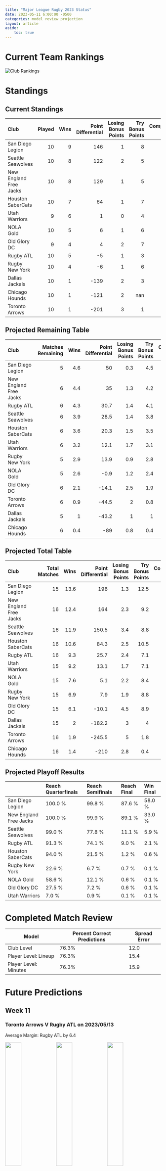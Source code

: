 ```yaml
---  
title: "Major League Rugby 2023 Status"  
date: 2023-05-11 6:00:00 -0500  
categories: model review projection  
layout: article  
aside:  
    toc: true  
---
```

# Current Team Rankings


![Club Rankings](plots/rankings_Major-League-Rugby-2023.png)
# Standings

## Current Standings


| Club                   |   Played |   Wins |   Point Differential |   Losing Bonus Points |   Try Bonus Points |   Competition Points |
|:-----------------------|---------:|-------:|---------------------:|----------------------:|-------------------:|---------------------:|
| San Diego Legion       |       10 |      9 |                  146 |                     1 |                  8 |                   45 |
| Seattle Seawolves      |       10 |      8 |                  122 |                     2 |                  5 |                   39 |
| New England Free Jacks |       10 |      8 |                  129 |                     1 |                  5 |                   38 |
| Houston SaberCats      |       10 |      7 |                   64 |                     1 |                  7 |                   36 |
| Utah Warriors          |        9 |      6 |                    1 |                     0 |                  4 |                   28 |
| NOLA Gold              |       10 |      5 |                    6 |                     1 |                  6 |                   27 |
| Old Glory DC           |        9 |      4 |                    4 |                     2 |                  7 |                   25 |
| Rugby ATL              |       10 |      5 |                   -5 |                     1 |                  3 |                   24 |
| Rugby New York         |       10 |      4 |                   -6 |                     1 |                  6 |                   23 |
| Dallas Jackals         |       10 |      1 |                 -139 |                     2 |                  3 |                    9 |
| Chicago Hounds         |       10 |      1 |                 -121 |                     2 |                nan |                    8 |
| Toronto Arrows         |       10 |      1 |                 -201 |                     3 |                  1 |                    8 |



## Projected Remaining Table


| Club                   |   Matches Remaining |   Wins |   Point Differential |   Losing Bonus Points |   Try Bonus Points |   Competition Points |
|:-----------------------|--------------------:|-------:|---------------------:|----------------------:|-------------------:|---------------------:|
| San Diego Legion       |                   5 |    4.6 |                 50   |                   0.3 |                4.5 |                 23.4 |
| New England Free Jacks |                   6 |    4.4 |                 35   |                   1.3 |                4.2 |                 23.1 |
| Rugby ATL              |                   6 |    4.3 |                 30.7 |                   1.4 |                4.1 |                 22.7 |
| Seattle Seawolves      |                   6 |    3.9 |                 28.5 |                   1.4 |                3.8 |                 20.9 |
| Houston SaberCats      |                   6 |    3.6 |                 20.3 |                   1.5 |                3.5 |                 19.5 |
| Utah Warriors          |                   6 |    3.2 |                 12.1 |                   1.7 |                3.1 |                 17.7 |
| Rugby New York         |                   5 |    2.9 |                 13.9 |                   0.9 |                2.8 |                 15.2 |
| NOLA Gold              |                   5 |    2.6 |                 -0.9 |                   1.2 |                2.4 |                 14   |
| Old Glory DC           |                   6 |    2.1 |                -14.1 |                   2.5 |                1.9 |                 12.6 |
| Toronto Arrows         |                   6 |    0.9 |                -44.5 |                   2   |                0.8 |                  6.6 |
| Dallas Jackals         |                   5 |    1   |                -43.2 |                   1   |                1   |                  6   |
| Chicago Hounds         |                   6 |    0.4 |                -89   |                   0.8 |                0.4 |                  2.9 |



## Projected Total Table


| Club                   |   Total Matches |   Wins |   Point Differential |   Losing Bonus Points |   Try Bonus Points |   Competition Points |
|:-----------------------|----------------:|-------:|---------------------:|----------------------:|-------------------:|---------------------:|
| San Diego Legion       |              15 |   13.6 |                196   |                   1.3 |               12.5 |                 68.4 |
| New England Free Jacks |              16 |   12.4 |                164   |                   2.3 |                9.2 |                 61.1 |
| Seattle Seawolves      |              16 |   11.9 |                150.5 |                   3.4 |                8.8 |                 59.9 |
| Houston SaberCats      |              16 |   10.6 |                 84.3 |                   2.5 |               10.5 |                 55.5 |
| Rugby ATL              |              16 |    9.3 |                 25.7 |                   2.4 |                7.1 |                 46.7 |
| Utah Warriors          |              15 |    9.2 |                 13.1 |                   1.7 |                7.1 |                 45.7 |
| NOLA Gold              |              15 |    7.6 |                  5.1 |                   2.2 |                8.4 |                 41   |
| Rugby New York         |              15 |    6.9 |                  7.9 |                   1.9 |                8.8 |                 38.2 |
| Old Glory DC           |              15 |    6.1 |                -10.1 |                   4.5 |                8.9 |                 37.6 |
| Dallas Jackals         |              15 |    2   |               -182.2 |                   3   |                4   |                 15   |
| Toronto Arrows         |              16 |    1.9 |               -245.5 |                   5   |                1.8 |                 14.6 |
| Chicago Hounds         |              16 |    1.4 |               -210   |                   2.8 |                0.4 |                 10.9 |



## Projected Playoff Results


|                        | Reach Quarterfinals   | Reach Semifinals   | Reach Final   | Win Final   |
|:-----------------------|:----------------------|:-------------------|:--------------|:------------|
| San Diego Legion       | 100.0 %               | 99.8 %             | 87.6 %        | 58.0 %      |
| New England Free Jacks | 100.0 %               | 99.9 %             | 89.1 %        | 33.0 %      |
| Seattle Seawolves      | 99.0 %                | 77.8 %             | 11.1 %        | 5.9 %       |
| Rugby ATL              | 91.3 %                | 74.1 %             | 9.0 %         | 2.1 %       |
| Houston SaberCats      | 94.0 %                | 21.5 %             | 1.2 %         | 0.6 %       |
| Rugby New York         | 22.6 %                | 6.7 %              | 0.7 %         | 0.1 %       |
| NOLA Gold              | 58.6 %                | 12.1 %             | 0.6 %         | 0.1 %       |
| Old Glory DC           | 27.5 %                | 7.2 %              | 0.6 %         | 0.1 %       |
| Utah Warriors          | 7.0 %                 | 0.9 %              | 0.1 %         | 0.1 %       |



# Completed Match Review


| Model | Percent Correct Predictions | Spread Error |
| ------ | ------ | ------ |
| Club Level | 76.3% | 12.0 |
| Player Level: Lineup | 76.3% | 15.4 |
| Player Level: Minutes | 76.3% | 15.9 |


# Future Predictions

## Week 11

### Toronto Arrows V Rugby ATL on 2023/05/13


Average Margin: Rugby ATL by 6.4

<p float="left">
<img src="plots/performances_Toronto Arrows_V_Rugby ATL_11.png" width="32%" />
<img src="plots/resultbar_Toronto Arrows_V_Rugby ATL_11.png" width="32%" />
<img src="plots/spreads_Toronto Arrows_V_Rugby ATL_11.png" width="32%" />
</p>

### Houston SaberCats V Seattle Seawolves on 2023/05/14


Average Margin: Seattle Seawolves by 0.0

<p float="left">
<img src="plots/performances_Houston SaberCats_V_Seattle Seawolves_11.png" width="32%" />
<img src="plots/resultbar_Houston SaberCats_V_Seattle Seawolves_11.png" width="32%" />
<img src="plots/spreads_Houston SaberCats_V_Seattle Seawolves_11.png" width="32%" />
</p>

### Dallas Jackals V Utah Warriors on 2023/05/14


Average Margin: Utah Warriors by 8.1

<p float="left">
<img src="plots/performances_Dallas Jackals_V_Utah Warriors_11.png" width="32%" />
<img src="plots/resultbar_Dallas Jackals_V_Utah Warriors_11.png" width="32%" />
<img src="plots/spreads_Dallas Jackals_V_Utah Warriors_11.png" width="32%" />
</p>

### Chicago Hounds V Rugby New York on 2023/05/14


Average Margin: Rugby New York by 10.8

<p float="left">
<img src="plots/performances_Chicago Hounds_V_Rugby New York_11.png" width="32%" />
<img src="plots/resultbar_Chicago Hounds_V_Rugby New York_11.png" width="32%" />
<img src="plots/spreads_Chicago Hounds_V_Rugby New York_11.png" width="32%" />
</p>

### NOLA Gold V San Diego Legion on 2023/05/14


Average Margin: San Diego Legion by 5.2

<p float="left">
<img src="plots/performances_NOLA Gold_V_San Diego Legion_11.png" width="32%" />
<img src="plots/resultbar_NOLA Gold_V_San Diego Legion_11.png" width="32%" />
<img src="plots/spreads_NOLA Gold_V_San Diego Legion_11.png" width="32%" />
</p>

### Old Glory DC V New England Free Jacks on 2023/05/14


Average Margin: New England Free Jacks by 3.6

<p float="left">
<img src="plots/performances_Old Glory DC_V_New England Free Jacks_11.png" width="32%" />
<img src="plots/resultbar_Old Glory DC_V_New England Free Jacks_11.png" width="32%" />
<img src="plots/spreads_Old Glory DC_V_New England Free Jacks_11.png" width="32%" />
</p>

## Week 12

### Toronto Arrows V Old Glory DC on 2023/05/18


Average Margin: Old Glory DC by 2.6

<p float="left">
<img src="plots/performances_Toronto Arrows_V_Old Glory DC_12.png" width="32%" />
<img src="plots/resultbar_Toronto Arrows_V_Old Glory DC_12.png" width="32%" />
<img src="plots/spreads_Toronto Arrows_V_Old Glory DC_12.png" width="32%" />
</p>

### Rugby ATL V Dallas Jackals on 2023/05/20


Average Margin: Rugby ATL by 17.8

<p float="left">
<img src="plots/performances_Rugby ATL_V_Dallas Jackals_12.png" width="32%" />
<img src="plots/resultbar_Rugby ATL_V_Dallas Jackals_12.png" width="32%" />
<img src="plots/spreads_Rugby ATL_V_Dallas Jackals_12.png" width="32%" />
</p>

### Utah Warriors V Houston SaberCats on 2023/05/20


Average Margin: Utah Warriors by 1.6

<p float="left">
<img src="plots/performances_Utah Warriors_V_Houston SaberCats_12.png" width="32%" />
<img src="plots/resultbar_Utah Warriors_V_Houston SaberCats_12.png" width="32%" />
<img src="plots/spreads_Utah Warriors_V_Houston SaberCats_12.png" width="32%" />
</p>

### Seattle Seawolves V Chicago Hounds on 2023/05/20


Average Margin: Seattle Seawolves by 21.5

<p float="left">
<img src="plots/performances_Seattle Seawolves_V_Chicago Hounds_12.png" width="32%" />
<img src="plots/resultbar_Seattle Seawolves_V_Chicago Hounds_12.png" width="32%" />
<img src="plots/spreads_Seattle Seawolves_V_Chicago Hounds_12.png" width="32%" />
</p>

### New England Free Jacks V NOLA Gold on 2023/05/21


Average Margin: New England Free Jacks by 10.2

<p float="left">
<img src="plots/performances_New England Free Jacks_V_NOLA Gold_12.png" width="32%" />
<img src="plots/resultbar_New England Free Jacks_V_NOLA Gold_12.png" width="32%" />
<img src="plots/spreads_New England Free Jacks_V_NOLA Gold_12.png" width="32%" />
</p>

## Week 13

### Old Glory DC V Seattle Seawolves on 2023/05/27


Average Margin: Seattle Seawolves by 2.9

<p float="left">
<img src="plots/performances_Old Glory DC_V_Seattle Seawolves_13.png" width="32%" />
<img src="plots/resultbar_Old Glory DC_V_Seattle Seawolves_13.png" width="32%" />
<img src="plots/spreads_Old Glory DC_V_Seattle Seawolves_13.png" width="32%" />
</p>

### New England Free Jacks V Toronto Arrows on 2023/05/27


Average Margin: New England Free Jacks by 16.5

<p float="left">
<img src="plots/performances_New England Free Jacks_V_Toronto Arrows_13.png" width="32%" />
<img src="plots/resultbar_New England Free Jacks_V_Toronto Arrows_13.png" width="32%" />
<img src="plots/spreads_New England Free Jacks_V_Toronto Arrows_13.png" width="32%" />
</p>

### Houston SaberCats V Chicago Hounds on 2023/05/27


Average Margin: Houston SaberCats by 18.9

<p float="left">
<img src="plots/performances_Houston SaberCats_V_Chicago Hounds_13.png" width="32%" />
<img src="plots/resultbar_Houston SaberCats_V_Chicago Hounds_13.png" width="32%" />
<img src="plots/spreads_Houston SaberCats_V_Chicago Hounds_13.png" width="32%" />
</p>

### Utah Warriors V Rugby ATL on 2023/05/27


Average Margin: Rugby ATL by 0.3

<p float="left">
<img src="plots/performances_Utah Warriors_V_Rugby ATL_13.png" width="32%" />
<img src="plots/resultbar_Utah Warriors_V_Rugby ATL_13.png" width="32%" />
<img src="plots/spreads_Utah Warriors_V_Rugby ATL_13.png" width="32%" />
</p>

### San Diego Legion V Rugby New York on 2023/05/28


Average Margin: San Diego Legion by 10.5

<p float="left">
<img src="plots/performances_San Diego Legion_V_Rugby New York_13.png" width="32%" />
<img src="plots/resultbar_San Diego Legion_V_Rugby New York_13.png" width="32%" />
<img src="plots/spreads_San Diego Legion_V_Rugby New York_13.png" width="32%" />
</p>

## Week 14

### Rugby ATL V New England Free Jacks on 2023/06/02


Average Margin: Rugby ATL by 0.3

<p float="left">
<img src="plots/performances_Rugby ATL_V_New England Free Jacks_14.png" width="32%" />
<img src="plots/resultbar_Rugby ATL_V_New England Free Jacks_14.png" width="32%" />
<img src="plots/spreads_Rugby ATL_V_New England Free Jacks_14.png" width="32%" />
</p>

### Toronto Arrows V Houston SaberCats on 2023/06/03


Average Margin: Houston SaberCats by 5.2

<p float="left">
<img src="plots/performances_Toronto Arrows_V_Houston SaberCats_14.png" width="32%" />
<img src="plots/resultbar_Toronto Arrows_V_Houston SaberCats_14.png" width="32%" />
<img src="plots/spreads_Toronto Arrows_V_Houston SaberCats_14.png" width="32%" />
</p>

### Chicago Hounds V San Diego Legion on 2023/06/03


Average Margin: San Diego Legion by 17.6

<p float="left">
<img src="plots/performances_Chicago Hounds_V_San Diego Legion_14.png" width="32%" />
<img src="plots/resultbar_Chicago Hounds_V_San Diego Legion_14.png" width="32%" />
<img src="plots/spreads_Chicago Hounds_V_San Diego Legion_14.png" width="32%" />
</p>

### NOLA Gold V Old Glory DC on 2023/06/03


Average Margin: NOLA Gold by 3.9

<p float="left">
<img src="plots/performances_NOLA Gold_V_Old Glory DC_14.png" width="32%" />
<img src="plots/resultbar_NOLA Gold_V_Old Glory DC_14.png" width="32%" />
<img src="plots/spreads_NOLA Gold_V_Old Glory DC_14.png" width="32%" />
</p>

### Rugby New York V Dallas Jackals on 2023/06/04


Average Margin: Rugby New York by 15.2

<p float="left">
<img src="plots/performances_Rugby New York_V_Dallas Jackals_14.png" width="32%" />
<img src="plots/resultbar_Rugby New York_V_Dallas Jackals_14.png" width="32%" />
<img src="plots/spreads_Rugby New York_V_Dallas Jackals_14.png" width="32%" />
</p>

### Seattle Seawolves V Utah Warriors on 2023/06/04


Average Margin: Seattle Seawolves by 8.6

<p float="left">
<img src="plots/performances_Seattle Seawolves_V_Utah Warriors_14.png" width="32%" />
<img src="plots/resultbar_Seattle Seawolves_V_Utah Warriors_14.png" width="32%" />
<img src="plots/spreads_Seattle Seawolves_V_Utah Warriors_14.png" width="32%" />
</p>

## Week 15

### Houston SaberCats V Old Glory DC on 2023/06/09


Average Margin: Houston SaberCats by 5.8

<p float="left">
<img src="plots/performances_Houston SaberCats_V_Old Glory DC_15.png" width="32%" />
<img src="plots/resultbar_Houston SaberCats_V_Old Glory DC_15.png" width="32%" />
<img src="plots/spreads_Houston SaberCats_V_Old Glory DC_15.png" width="32%" />
</p>

### Rugby ATL V Rugby New York on 2023/06/10


Average Margin: Rugby ATL by 5.6

<p float="left">
<img src="plots/performances_Rugby ATL_V_Rugby New York_15.png" width="32%" />
<img src="plots/resultbar_Rugby ATL_V_Rugby New York_15.png" width="32%" />
<img src="plots/spreads_Rugby ATL_V_Rugby New York_15.png" width="32%" />
</p>

### Dallas Jackals V NOLA Gold on 2023/06/10


Average Margin: NOLA Gold by 7.5

<p float="left">
<img src="plots/performances_Dallas Jackals_V_NOLA Gold_15.png" width="32%" />
<img src="plots/resultbar_Dallas Jackals_V_NOLA Gold_15.png" width="32%" />
<img src="plots/spreads_Dallas Jackals_V_NOLA Gold_15.png" width="32%" />
</p>

### Utah Warriors V Chicago Hounds on 2023/06/10


Average Margin: Utah Warriors by 15.9

<p float="left">
<img src="plots/performances_Utah Warriors_V_Chicago Hounds_15.png" width="32%" />
<img src="plots/resultbar_Utah Warriors_V_Chicago Hounds_15.png" width="32%" />
<img src="plots/spreads_Utah Warriors_V_Chicago Hounds_15.png" width="32%" />
</p>

### Seattle Seawolves V New England Free Jacks on 2023/06/11


Average Margin: Seattle Seawolves by 2.1

<p float="left">
<img src="plots/performances_Seattle Seawolves_V_New England Free Jacks_15.png" width="32%" />
<img src="plots/resultbar_Seattle Seawolves_V_New England Free Jacks_15.png" width="32%" />
<img src="plots/spreads_Seattle Seawolves_V_New England Free Jacks_15.png" width="32%" />
</p>

### Toronto Arrows V San Diego Legion on 2023/06/11


Average Margin: San Diego Legion by 11.2

<p float="left">
<img src="plots/performances_Toronto Arrows_V_San Diego Legion_15.png" width="32%" />
<img src="plots/resultbar_Toronto Arrows_V_San Diego Legion_15.png" width="32%" />
<img src="plots/spreads_Toronto Arrows_V_San Diego Legion_15.png" width="32%" />
</p>

## Week 16

### Dallas Jackals V Chicago Hounds on 2023/06/17


Average Margin: Dallas Jackals by 4.9

<p float="left">
<img src="plots/performances_Dallas Jackals_V_Chicago Hounds_16.png" width="32%" />
<img src="plots/resultbar_Dallas Jackals_V_Chicago Hounds_16.png" width="32%" />
<img src="plots/spreads_Dallas Jackals_V_Chicago Hounds_16.png" width="32%" />
</p>

### Toronto Arrows V NOLA Gold on 2023/06/17


Average Margin: NOLA Gold by 3.2

<p float="left">
<img src="plots/performances_Toronto Arrows_V_NOLA Gold_16.png" width="32%" />
<img src="plots/resultbar_Toronto Arrows_V_NOLA Gold_16.png" width="32%" />
<img src="plots/spreads_Toronto Arrows_V_NOLA Gold_16.png" width="32%" />
</p>

### New England Free Jacks V Houston SaberCats on 2023/06/17


Average Margin: New England Free Jacks by 7.7

<p float="left">
<img src="plots/performances_New England Free Jacks_V_Houston SaberCats_16.png" width="32%" />
<img src="plots/resultbar_New England Free Jacks_V_Houston SaberCats_16.png" width="32%" />
<img src="plots/spreads_New England Free Jacks_V_Houston SaberCats_16.png" width="32%" />
</p>

### Old Glory DC V Rugby ATL on 2023/06/17


Average Margin: Rugby ATL by 0.8

<p float="left">
<img src="plots/performances_Old Glory DC_V_Rugby ATL_16.png" width="32%" />
<img src="plots/resultbar_Old Glory DC_V_Rugby ATL_16.png" width="32%" />
<img src="plots/spreads_Old Glory DC_V_Rugby ATL_16.png" width="32%" />
</p>

### Rugby New York V Utah Warriors on 2023/06/18


Average Margin: Rugby New York by 4.3

<p float="left">
<img src="plots/performances_Rugby New York_V_Utah Warriors_16.png" width="32%" />
<img src="plots/resultbar_Rugby New York_V_Utah Warriors_16.png" width="32%" />
<img src="plots/spreads_Rugby New York_V_Utah Warriors_16.png" width="32%" />
</p>

### San Diego Legion V Seattle Seawolves on 2023/06/18


Average Margin: San Diego Legion by 5.9

<p float="left">
<img src="plots/performances_San Diego Legion_V_Seattle Seawolves_16.png" width="32%" />
<img src="plots/resultbar_San Diego Legion_V_Seattle Seawolves_16.png" width="32%" />
<img src="plots/spreads_San Diego Legion_V_Seattle Seawolves_16.png" width="32%" />
</p>
